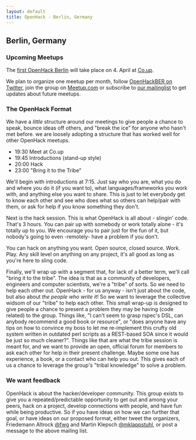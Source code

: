 ```yaml
---
layout: default
title: OpenHack - Berlin, Germany
---
```


## Berlin, Germany

### Upcoming Meetups

The [first OpenHack Berlin](http://www.meetup.com/Openhack-Berlin/events/109262842/)
will take place on 4. April at [Co.up](http://co-up.de/).

We plan to organize one meetup per month, follow [OpenHackBER on
Twitter](http://twitter.com/OpenHackBER), join the group on
[Meetup.com](http://meetup.com/Openhack-Berlin) or subscribe to [our
mailinglist](https://groups.google.com/forum/#!forum/openhack-berlin)
to get updates about future meetups.

### The OpenHack Format

We have a *little* structure around our meetings to give people a chance to speak, bounce
ideas off others, and "break the ice" for anyone who hasn't met before.  we are loosely
adopting a structure that has worked well for other OpenHack meetups.

- 19:30  Meet at Co.up
- 19:45 Introductions (stand-up style)
- 20:00  Hack
- 23:00 "Bring it to the Tribe"

We'll begin with introductions at 7:15. Just say who you are, what you do and where you do
it (if you want to), what languages/frameworks you work with, and anything else you want to
share. This is just to let everybody get to know each other and see who does what so others
can help/pair with them, or ask for help if you know something they don't.

Next is the hack session. This is what OpenHack is all about - slingin' code. That's
3 hours. You can pair up with somebody or work totally alone - it's totally up to you. We
encourage you to pair just for the fun of it, but nobody's going to even -remotely- have
a problem if you don't.

You can hack on anything you want. Open source, closed source. Work. Play.  Any skill level
on anything on any project, it's all good as long as you're here to sling code.

Finally, we'll wrap up with a segment that, for lack of a better term, we'll call "bring it
to the tribe". The idea is that as a community of developers, engineers and computer
scientists, we're a "tribe" of sorts. So we need to help each other out.  OpenHack - for us
anyway - isn't just about the code, but also about *the people who write it*! So we want to
leverage the collective widsom of our "tribe" to help each other. This small wrap-up is
designed to give people a chance to present a problem they may be having (code related) to
the group. Things like, "I can't seem to grasp rspec's DSL, can anybody recommend a good
book or resource", or "does anyone have any tips on how to convince my boss to let me
re-implement this crufty old system written in outdated perl scripts as a REST-based SOA
since it would be just so much cleaner?". Things like that are what the tribe session is
meant for, and we want to provide an open, official forum for members to ask each other for
help in their present challenge. Maybe some one has experience, a book, or a contact who can
help you out. This gives each of us a chance to leverage the group's "tribal knowledge" to
solve a problem.

### We want feedback

OpenHack is about the hacker/developer community. This group exists to give you
a repeated/predictable opportunity to get out and among your peers, hack on a project,
develop connections with people, and have fun while being productive. So if you have ideas
on how we can further that goal, or have ideas on our proposed format, either tweet the
organizers, Friedemann Altrock [@fwg](https://twitter.com/fwg) and Martin Klepsch
[@mklappstuhl](https://twitter.com/mklappstuhl), or post a message to the above mailing
list.
